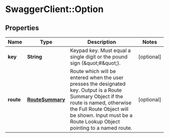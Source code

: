 # SwaggerClient::Option

## Properties
Name | Type | Description | Notes
------------ | ------------- | ------------- | -------------
**key** | **String** | Keypad key. Must equal a single digit or the pound sign (\&quot;#\&quot;). | [optional] 
**route** | [**RouteSummary**](RouteSummary.md) | Route which will be entered when the user presses the designated key. Output is a Route Summary Object if the route is named, otherwise the Full Route Object will be shown. Input must be a Route Lookup Object pointing to a named route. | [optional] 


